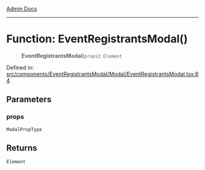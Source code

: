 [Admin Docs](/)

---

# Function: EventRegistrantsModal()

> **EventRegistrantsModal**(`props`): `Element`

Defined in: [src/components/EventRegistrantsModal/Modal/EventRegistrantsModal.tsx:64](https://github.com/PalisadoesFoundation/talawa-admin/blob/main/src/components/EventRegistrantsModal/Modal/EventRegistrantsModal.tsx#L64)

## Parameters

### props

`ModalPropType`

## Returns

`Element`
